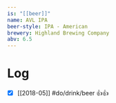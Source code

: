 ```yaml
---
is: "[[beer]]"
name: AVL IPA
beer-style: IPA - American
brewery: Highland Brewing Company
abv: 6.5
---
```

# Log
- [x] [[2018-05]] #do/drink/beer 👍👍
